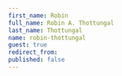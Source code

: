 ```yaml
---
first_name: Robin
full_name: Robin A. Thottungal
last_name: Thottungal
name: robin-thottungal
guest: true
redirect_from: 
published: false
---
```


